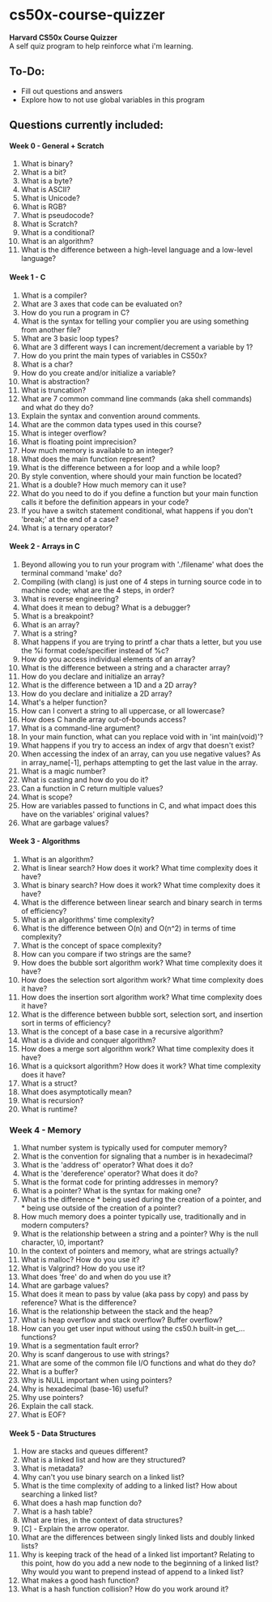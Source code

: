 # cs50x-course-quizzer
**Harvard CS50x Course Quizzer**  
A self quiz program to help reinforce what i'm learning.

## To-Do:
- Fill out questions and answers  
- Explore how to not use global variables in this program

## Questions currently included:
#### Week 0 - General + Scratch
1) What is binary?
2) What is a bit?
3) What is a byte?
4) What is ASCII?
5) What is Unicode?
6) What is RGB?
7) What is pseudocode?
8) What is Scratch?
9) What is a conditional?
10) What is an algorithm?
11) What is the difference between a high-level language and a low-level language?

#### Week 1 - C
1) What is a compiler?
2) What are 3 axes that code can be evaluated on?
3) How do you run a program in C?
4) What is the syntax for telling your complier you are using something from another file?
5) What are 3 basic loop types?
6) What are 3 different ways I can increment/decrement a variable by 1?
7) How do you print the main types of variables in CS50x?
8) What is a char?
9) How do you create and/or initialize a variable?
10) What is abstraction?
11) What is truncation?
12) What are 7 common command line commands (aka shell commands) and what do they do?
13) Explain the syntax and convention around comments.
14) What are the common data types used in this course?
15) What is integer overflow?
16) What is floating point imprecision?
17) How much memory is available to an integer?
18) What does the main function represent?
19) What is the difference between a for loop and a while loop?
20) By style convention, where should your main function be located?
21) What is a double? How much memory can it use?
22) What do you need to do if you define a function but your main function calls it before the definition appears in your code?
23) If you have a switch statement conditional, what happens if you don't 'break;' at the end of a case?
24) What is a ternary operator?

#### Week 2 - Arrays in C 
1) Beyond allowing you to run your program with './filename' what does the terminal command 'make' do?
2) Compiling (with clang) is just one of 4 steps in turning source code in to machine code; what are the 4 steps, in order?
3) What is reverse engineering?
4) What does it mean to debug? What is a debugger?
5) What is a breakpoint?
6) What is an array?
7) What is a string?
8) What happens if you are trying to printf a char thats a letter, but you use the %i format code/specifier instead of %c?
9) How do you access individual elements of an array?
10) What is the difference between a string and a character array?
11) How do you declare and initialize an array?
12) What is the difference between a 1D and a 2D array?
13) How do you declare and initialize a 2D array?
14) What's a helper function?
15) How can I convert a string to all uppercase, or all lowercase?
16) How does C handle array out-of-bounds access?
17) What is a command-line argument?
18) In your main function, what can you replace void with in 'int main(void)'?
19) What happens if you try to access an index of argv that doesn't exist?
20) When accessing the index of an array, can you use negative values? As in array_name[-1], perhaps attempting to get the last value in the array.
21) What is a magic number?
22) What is casting and how do you do it?
23) Can a function in C return multiple values?
24) What is scope?
25) How are variables passed to functions in C, and what impact does this have on the variables' original values?
26) What are garbage values?

#### Week 3 - Algorithms
1) What is an algorithm?
2) What is linear search? How does it work? What time complexity does it have?
3) What is binary search? How does it work? What time complexity does it have?
4) What is the difference between linear search and binary search in terms of efficiency?
5) What is an algorithms' time complexity?
6) What is the difference between O(n) and O(n^2) in terms of time complexity?
7) What is the concept of space complexity?
8) How can you compare if two strings are the same?
9) How does the bubble sort algorithm work? What time complexity does it have?
10) How does the selection sort algorithm work? What time complexity does it have?
11) How does the insertion sort algorithm work? What time complexity does it have?
12) What is the difference between bubble sort, selection sort, and insertion sort in terms of efficiency?
13) What is the concept of a base case in a recursive algorithm?
14) What is a divide and conquer algorithm?
15) How does a merge sort algorithm work? What time complexity does it have?
16) What is a quicksort algorithm? How does it work? What time complexity does it have?
17) What is a struct?
18) What does asymptotically mean?
19) What is recursion?
20) What is runtime?

### Week 4 - Memory
1) What number system is typically used for computer memory?
2) What is the convention for signaling that a number is in hexadecimal?
3) What is the 'address of' operator? What does it do?
4) What is the 'dereference' operator? What does it do?
5) What is the format code for printing addresses in memory?
6) What is a pointer? What is the syntax for making one?
7) What is the difference * being used during the creation of a pointer, and * being use outside of the creation of a pointer?
8) How much memory does a pointer typically use, traditionally and in modern computers?
9) What is the relationship between a string and a pointer? Why is the null character, \0, important?
10) In the context of pointers and memory, what are strings actually? 
11) What is malloc? How do you use it?
12) What is Valgrind? How do you use it?
13) What does 'free' do and when do you use it?
14) What are garbage values?
15) What does it mean to pass by value (aka pass by copy) and pass by reference? What is the difference?
16) What is the relationship between the stack and the heap?
17) What is heap overflow and stack overflow? Buffer overflow?
18) How can you get user input without using the cs50.h built-in get_... functions?
19) What is a segmentation fault error?
20) Why is scanf dangerous to use with strings?
21) What are some of the common file I/O functions and what do they do?
22) What is a buffer?
23) Why is NULL important when using pointers?
24) Why is hexadecimal (base-16) useful?
25) Why use pointers?
26) Explain the call stack.
27) What is EOF?

#### Week 5 - Data Structures
1) How are stacks and queues different?
2) What is a linked list and how are they structured?
3) What is metadata?
4) Why can't you use binary search on a linked list?
5) What is the time complexity of adding to a linked list? How about searching a linked list?
6) What does a hash map function do?
7) What is a hash table?
8) What are tries, in the context of data structures?
9) [C] - Explain the arrow operator.
10) What are the differences between singly linked lists and doubly linked lists?
11) Why is keeping track of the head of a linked list important? Relating to this point, how do you add a new node to the beginning of a linked list? Why would you want to prepend instead of append to a linked list?
12) What makes a good hash function?
13) What is a hash function collision? How do you work around it?
